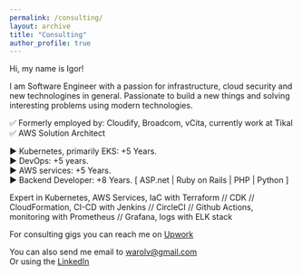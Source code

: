 ```yaml
---
permalink: /consulting/
layout: archive
title: "Consulting"
author_profile: true
---
```


Hi, my name is Igor!

I am Software Engineer with a passion for infrastructure, cloud security and new technologines in general. Passionate to build a new things and solving interesting problems using modern technologies.

✅ Formerly employed by: Cloudify, Broadcom, vCita, currently work at Tikal<br>
✅ AWS Solution Architect 

► Kubernetes, primarily EKS: +5 Years.<br>
► DevOps: +5 years.<br>
► AWS services: +5 Years.<br>
► Backend Developer: +8 Years. [ ASP.net | Ruby on Rails | PHP | Python ]

Expert in Kubernetes, AWS Services, IaC with Terraform // CDK // CloudFormation, CI-CD with Jenkins // CircleCI // Github Actions, monitoring with Prometheus // Grafana, logs with ELK stack

For consulting gigs you can reach me on [Upwork](https://www.upwork.com/freelancers/warolv)

You can also send me email to [warolv@gmail.com](mailto:warolv@gmail.com)<br>
Or using the [LinkedIn](https://www.linkedin.com/in/igorzhivilo/)